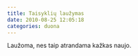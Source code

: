 ```yaml
---
title: Taisyklių laužymas
date: 2010-08-25 12:05:18
categories: duona
---
```


Laužoma, nes taip atrandama kažkas naujo.
